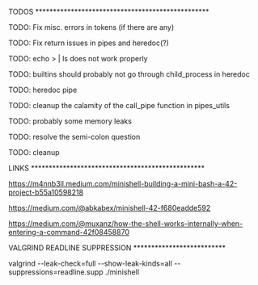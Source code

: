 TODOS *************************************************

TODO: Fix misc. errors in tokens (if there are any)

TODO: Fix return issues in pipes and heredoc(?)

TODO: echo > | ls does not work properly

TODO: builtins should probably not go through child_process in heredoc

TODO: heredoc pipe

TODO: cleanup the calamity of the call_pipe function in pipes_utils

TODO: probably some memory leaks

TODO: resolve the semi-colon question

TODO: cleanup

LINKS *************************************************

https://m4nnb3ll.medium.com/minishell-building-a-mini-bash-a-42-project-b55a10598218

https://medium.com/@abkabex/minishell-42-f680eadde592

https://medium.com/@muxanz/how-the-shell-works-internally-when-entering-a-command-42f08458870

VALGRIND READLINE SUPPRESSION **************************

valgrind --leak-check=full --show-leak-kinds=all --suppressions=readline.supp ./minishell
